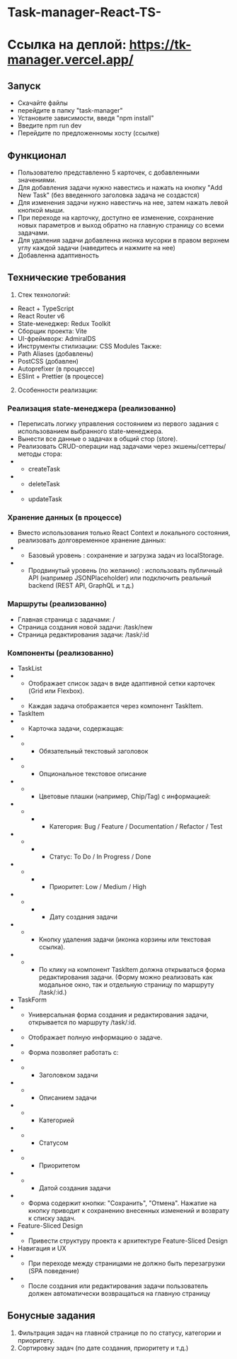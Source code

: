 # Task-manager-React-TS-

# Ссылка на деплой: https://tk-manager.vercel.app/

## Запуск
 - Скачайте файлы
 - перейдите в папку "task-manager"
 - Установите зависимости, введя "npm install"
 - Введите npm run dev
 - Перейдите по предложенномы хосту (ссылке)

## Функционал 
 - Пользователю представленно 5 карточек, с добавленными значениями. 
 - Для добавления задачи нужно навестись и нажать на кнопку "Add New Task" (без введенного заголовка задача не создастся)
 - Для изменения задачи нужно навестичь на нее, затем нажать левой кнопкой мыши.
 - При переходе на карточку, доступно ее изменение, сохранение новых параметров и выход обратно на главную страницу со всеми задачами.
 - Для удаления задачи добавленна иконка мусорки в правом верхнем углу каждой задачи (наведитесь и нажмите на нее)
 - Добавленна адаптивность

## Технические требования
1. Стек технологий:
- React + TypeScript
- React Router v6
- State-менеджер: Redux Toolkit 
- Сборщик проекта: Vite
- UI-фреймворк: AdmiralDS
- Инструменты стилизации: CSS Modules
Также:
- Path Aliases (добавлены)
- PostCSS (добавлен)
- Autoprefixer (в процессе)
- ESlint + Prettier (в процессе)

2. Особенности реализации:
### Реализация state-менеджера (реализованно)
- Переписать логику управления состоянием из первого задания с использованием выбранного state-менеджера.
- Вынести все данные о задачах в общий стор (store).
- Реализовать CRUD-операции над задачами через экшены/сеттеры/методы стора:
- - createTask
- - deleteTask
- - updateTask
### Хранение данных (в процессе)
- Вместо использования только React Context и локального состояния, реализовать долговременное хранение данных:
- - Базовый уровень : сохранение и загрузка задач из localStorage.
- - Продвинутый уровень (по желанию) : использовать публичный API (например JSONPlaceholder) или подключить реальный backend (REST API, GraphQL и т.д.)
### Маршруты (реализованно)
- Главная страница с задачами: /
- Страница создания новой задачи: /task/new
- Страница редактирования задачи: /task/:id
### Компоненты (реализованно)
- TaskList
- - Отображает список задач в виде адаптивной сетки карточек (Grid или Flexbox).
- - Каждая задача отображается через компонент TaskItem.
- TaskItem
- - Карточка задачи, содержащая:
- - - Обязательный текстовый заголовок
- - - Опциональное текстовое описание
- - - Цветовые плашки (например, Chip/Tag) с информацией:
- - - - Категория: Bug / Feature / Documentation / Refactor / Test
- - - - Статус: To Do / In Progress / Done
- - - - Приоритет: Low / Medium / High
- - - - Дату создания задачи
- - - Кнопку удаления задачи (иконка корзины или текстовая ссылка).
- - - По клику на компонент TaskItem должна открываться форма редактирования задачи. (Форму можно реализовать как модальное окно, так и отдельную страницу по маршруту /task/:id.)
- TaskForm
- - Универсальная форма создания и редактирования задачи, открывается по маршруту /task/:id.
- - Отображает полную информацию о задаче.
- - Форма позволяет работать с:
- - - Заголовком задачи
- - - Описанием задачи
- - - Категорией
- - - Статусом
- - - Приоритетом
- - - Датой создания задачи
- - Форма содержит кнопки: "Сохранить", "Отмена". Нажатие на кнопку приводит к сохранению
внесенных изменений и возврату к списку задач.
- Feature-Sliced Design
- - Привести структуру проекта к архитектуре Feature-Sliced Design
- Навигация и UX
- - При переходе между страницами не должно быть перезагрузки (SPA поведение)
- - После создания или редактирования задачи пользователь должен автоматически возвращаться на главную страницу

## Бонусные задания
1. Фильтрация задач на главной странице по по статусу, категории и приоритету.
2. Сортировку задач (по дате создания, приоритету и т.д.)
